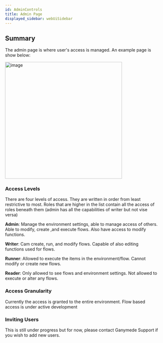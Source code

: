 ```yaml
---
id: AdminControls
title: Admin Page
displayed_sidebar: webUiSidebar
---
```


## Summary

The admin page is where user's access is managed. An example page is show below:

<img width="384" alt="image" src="https://storage.googleapis.com/ganymede-bio-website/public/apiServer/AdminPage.png" />


### Access Levels
There are four levels of access. They are written in order from least restrictive to most. Roles that are higher 
in the list contain all the access of roles beneath them (admin has all the capabilities of writer but not vise versa)

**Admin**:
    Manage the environment settings, able to manage access of others. Able to modify, create ,and execute flows. Also have access to modify functions.

**Writer**:
    Cam create, run, and modify flows. Capable of also editing functions used for flows.

**Runner**:
    Allowed to execute the items in the environment/flow. Cannot modify or create new flows.

**Reader**:
    Only allowed to see flows and environment settings. Not allowed to execute or alter any flows.

### Access Granularity
Currently the access is granted to the entire environment. Flow based access is under active development

### Inviting Users
This is still under progress but for now, please contact Ganymede Support if you wish to add new users.
